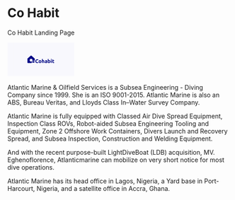 # Co Habit

 Co Habit Landing Page

<img src="/src/assets/Cohabit Logo C-white.png" width="30%" alt="logo"/>

<p>

Atlantic Marine & Oilfield Services is a Subsea Engineering - Diving Company since 1999. She is an ISO 9001-2015. Atlantic Marine is also an ABS, Bureau Veritas, and Lloyds Class In–Water Survey Company.

Atlantic Marine is fully equipped with Classed Air Dive Spread Equipment, Inspection Class ROVs, Robot-aided Subsea Engineering Tooling and Equipment, Zone 2 Offshore Work Containers, Divers Launch and Recovery Spread, and Subsea Inspection, Construction and Welding Equipment.

And with the recent purpose-built LightDiveBoat (LDB) acquisition, MV. Eghenoflorence, Atlanticmarine can mobilize on very short notice for most dive operations.

Atlantic Marine has its head office in Lagos, Nigeria, a Yard base in Port-Harcourt, Nigeria, and a satellite office in Accra, Ghana.

</p>
